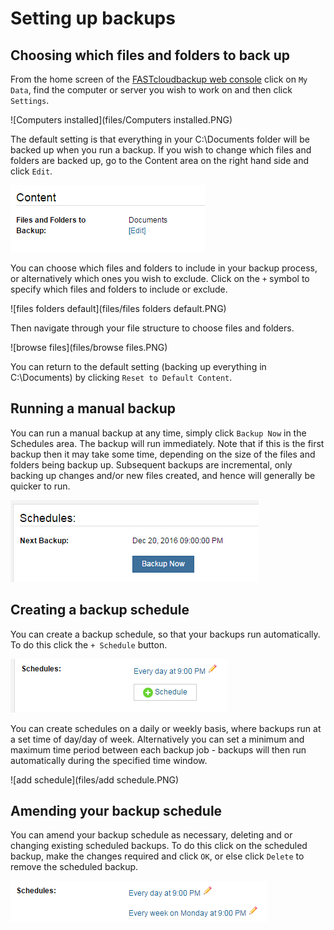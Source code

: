 # Setting up backups

## Choosing which files and folders to back up

From the home screen of the [FASTcloudbackup web console](https://fcb.ukfast.co.uk) click on `My Data`, find the computer or server you wish to work on and then click `Settings`.

![Computers installed](files/Computers installed.PNG)

The default setting is that everything in your C:\Documents folder will be backed up when you run a backup.  If you wish to change which files and folders are backed up, go to the Content area on the right hand side and click `Edit`.

![Content](files/Content.PNG)

You can choose which files and folders to include in your backup process, or alternatively which ones you wish to exclude.  Click on the `+` symbol to specify which files and folders to include or exclude. 

![files folders default](files/files folders default.PNG)

Then navigate through your file structure to choose files and folders.

![browse files](files/browse files.PNG)

You can return to the default setting (backing up everything in C:\Documents) by clicking `Reset to Default Content`.

## Running a manual backup

You can run a manual backup at any time, simply click `Backup Now` in the Schedules area. The backup will run immediately.  Note that if this is the first backup then it may take some time, depending on the size of the files and folders being backup up.  Subsequent backups are incremental, only backing up changes and/or new files created, and hence will generally be quicker to run.

![manual](files/manual.PNG)

## Creating a backup schedule

You can create a backup schedule, so that your backups run automatically.  To do this click the `+ Schedule` button.  

![schedule](files/schedule.PNG)

You can create schedules on a daily or weekly basis, where backups run at a set time of day/day of week.  Alternatively you can set a minimum and maximum time period between each backup job - backups will then run automatically during the specified time window.

![add schedule](files/add schedule.PNG)

## Amending your backup schedule

You can amend your backup schedule as necessary, deleting and or changing existing scheduled backups.  To do this click on the scheduled backup, make the changes required and click `OK`, or else click `Delete` to remove the scheduled backup.

![amend](files/amend.PNG)

